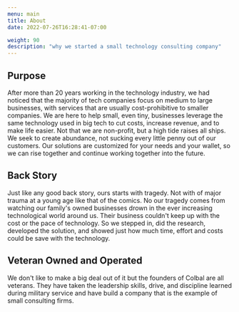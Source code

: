 ```yaml
---
menu: main
title: About
date: 2022-07-26T16:28:41-07:00

weight: 90
description: "why we started a small technology consulting company"
---
```

[This is the main page of about us. The weight on line 4 above is order on the menu]: # 

## Purpose
After more than 20 years working in the technology industry, we had noticed that the majority of tech companies focus on medium to large businesses, with services that are usually cost-prohibitive to smaller companies. We are here to help small, even tiny, businesses leverage the same technology used in big tech to cut costs, increase revenue, and to make life easier. Not that we are non-profit, but a high tide raises all ships. We seek to create abundance, not sucking every little penny out of our customers. Our solutions are customized for your needs and your wallet, so we can rise together and continue working together into the future.

## Back Story
Just like any good back story, ours starts with tragedy. Not with of major trauma at a young age like that of the comics. No our tragedy comes from watching our family's owned businesses drown in the ever increasing technological world around us. Their business couldn't keep up with the cost or the pace of technology. So we stepped in, did the research, developed the solution, and showed just how much time, effort and costs could be save with the technology.

## Veteran Owned and Operated
We don't like to make a big deal out of it but the founders of Colbal are all veterans. They have taken the leadership skills, drive, and discipline learned during military service and have build a company that is the example of small consulting firms. 
